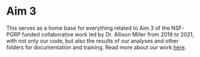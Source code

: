 # Aim 3
This serves as a home base for everything related to Aim 3 of the NSF-PGRP funded collaborative work led by Dr. Allison Miller from 2019 to 2021, with not only our code, but also the results of our analyses and other folders for documentation and training. Read more about our work [here](http://www.vitisunderground.org/aim-three.html). 
